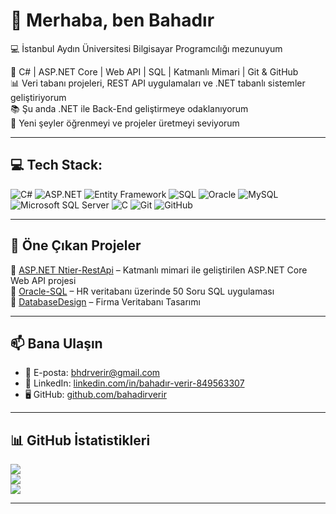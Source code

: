# 👋 Merhaba, ben Bahadır

💻 İstanbul Aydın Üniversitesi Bilgisayar Programcılığı mezunuyum  

🚀 C# | ASP.NET Core | Web API | SQL | Katmanlı Mimari | Git & GitHub  
📊 Veri tabanı projeleri, REST API uygulamaları ve .NET tabanlı sistemler geliştiriyorum  
📚 Şu anda .NET ile Back-End geliştirmeye odaklanıyorum  
🌱 Yeni şeyler öğrenmeyi ve projeler üretmeyi seviyorum  

---

## 💻 Tech Stack:
![C#](https://img.shields.io/badge/C%23-%23239120.svg?style=for-the-badge&logo=c-sharp&logoColor=white)
![ASP.NET](https://img.shields.io/badge/ASP.NET-512BD4?style=for-the-badge&logo=.net&logoColor=white)
![Entity Framework](https://img.shields.io/badge/Entity%20Framework-%23007ACC.svg?style=for-the-badge&logo=.net&logoColor=white)
![SQL](https://img.shields.io/badge/SQL-025E8C?style=for-the-badge&logo=oracle&logoColor=white)
![Oracle](https://img.shields.io/badge/Oracle-F80000?style=for-the-badge&logo=oracle&logoColor=white)
![MySQL](https://img.shields.io/badge/MySQL-4479A1?style=for-the-badge&logo=mysql&logoColor=white)
![Microsoft SQL Server](https://img.shields.io/badge/Microsoft_SQL_Server-CC2927?style=for-the-badge&logo=microsoft-sql-server&logoColor=white)
![C](https://img.shields.io/badge/C-%2300599C.svg?style=for-the-badge&logo=c&logoColor=white)
![Git](https://img.shields.io/badge/Git-F05032?style=for-the-badge&logo=git&logoColor=white)
![GitHub](https://img.shields.io/badge/GitHub-181717?style=for-the-badge&logo=github&logoColor=white)

---

## 📂 Öne Çıkan Projeler

🔹 [ASP.NET Ntier-RestApi](https://github.com/bahadirverir/Ntier-RestApi) – Katmanlı mimari ile geliştirilen ASP.NET Core Web API projesi  
🔹 [Oracle-SQL](https://github.com/bahadirverir/Oracle-SQL-50-Soruda) – HR veritabanı üzerinde 50 Soru SQL uygulaması  
🔹 [DatabaseDesign](https://github.com/bahadirverir/CompanyDatabaseDesign) – Firma Veritabanı Tasarımı


---

## 📫 Bana Ulaşın

- 📧 E-posta: bhdrverir@gmail.com  
- 💼 LinkedIn: [linkedin.com/in/bahadır-verir-849563307](https://www.linkedin.com/in/bahadır-verir-849563307)  
- 🖥️ GitHub: [github.com/bahadirverir](https://github.com/bahadirverir)

---

## 📊 GitHub İstatistikleri

![](https://github-readme-stats.vercel.app/api?username=bahadirverir&theme=dark&hide_border=false&include_all_commits=true&count_private=true)  
![](https://github-readme-streak-stats.herokuapp.com/?user=bahadirverir&theme=dark&hide_border=false)  
![](https://github-readme-stats.vercel.app/api/top-langs/?username=bahadirverir&theme=dark&hide_border=false&layout=compact)

---
